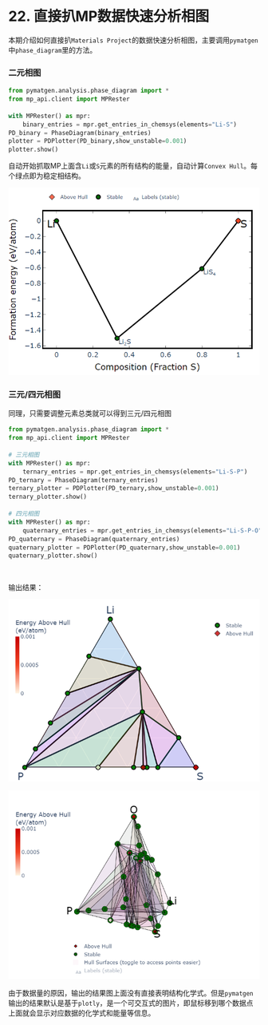 # 22. 直接扒MP数据快速分析相图

本期介绍如何直接扒`Materials Project`​的数据快速分析相图，主要调用`pymatgen`​中`phase_diagram`​里的方法。

### 二元相图

```python
from pymatgen.analysis.phase_diagram import *
from mp_api.client import MPRester

with MPRester() as mpr:
    binary_entries = mpr.get_entries_in_chemsys(elements="Li-S")
PD_binary = PhaseDiagram(binary_entries)
plotter = PDPlotter(PD_binary,show_unstable=0.001)
plotter.show()
```

自动开始抓取MP上面含`Li`​或`S`​元素的所有结构的能量，自动计算`Convex Hull`​。每个绿点即为稳定相结构。

![image](assets/image-20250523144909-9635fab.png)​

### 三元/四元相图

同理，只需要调整元素总类就可以得到三元/四元相图

```python
from pymatgen.analysis.phase_diagram import *
from mp_api.client import MPRester

# 三元相图
with MPRester() as mpr:
    ternary_entries = mpr.get_entries_in_chemsys(elements="Li-S-P")
PD_ternary = PhaseDiagram(ternary_entries)
ternary_plotter = PDPlotter(PD_ternary,show_unstable=0.001)
ternary_plotter.show()

# 四元相图
with MPRester() as mpr:
    quaternary_entries = mpr.get_entries_in_chemsys(elements="Li-S-P-O")
PD_quaternary = PhaseDiagram(quaternary_entries)
quaternary_plotter = PDPlotter(PD_quaternary,show_unstable=0.001)
quaternary_plotter.show()
```

‍

输出结果：

![image](assets/image-20250523145830-m5fpdpi.png)​

![image](assets/image-20250523150002-rxuxv7m.png)​

由于数据量的原因，输出的结果图上面没有直接表明结构化学式。但是`pymatgen`​输出的结果默认是基于`plotly`​，是一个可交互式的图片，即鼠标移到哪个数据点上面就会显示对应数据的化学式和能量等信息。
